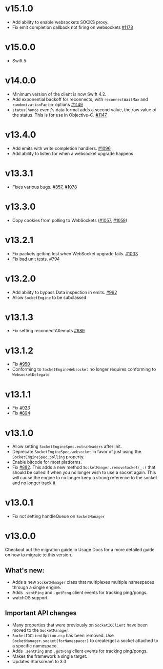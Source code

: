# v15.1.0

- Add ability to enable websockets SOCKS proxy.
- Fix emit completion callback not firing on websockets [#1178](https://github.com/socketio/socket.io-client-swift/issues/1178)

# v15.0.0

- Swift 5

# v14.0.0

- Minimum version of the client is now Swift 4.2.
- Add exponential backoff for reconnects, with `reconnectWaitMax` and `randomizationFactor` options [#1149](https://github.com/socketio/socket.io-client-swift/pull/1149)
- `statusChange` event's data format adds a second value, the raw value of the status. This is for use in Objective-C. [#1147](https://github.com/socketio/socket.io-client-swift/issues/1147)

# v13.4.0

- Add emits with write completion handlers. [#1096](https://github.com/socketio/socket.io-client-swift/issues/1096)
- Add ability to listen for when a websocket upgrade happens

# v13.3.1

- Fixes various bugs. [#857](https://github.com/socketio/socket.io-client-swift/issues/857), [#1078](https://github.com/socketio/socket.io-client-swift/issues/1078)

# v13.3.0

- Copy cookies from polling to WebSockets ([#1057](https://github.com/socketio/socket.io-client-swift/issues/1057), [#1058](https://github.com/socketio/socket.io-client-swift/issues/1058))

# v13.2.1

- Fix packets getting lost when WebSocket upgrade fails. [#1033](https://github.com/socketio/socket.io-client-swift/issues/1033)
- Fix bad unit tests. [#794](https://github.com/socketio/socket.io-client-swift/issues/794)

# v13.2.0

- Add ability to bypass Data inspection in emits. [#992]((https://github.com/socketio/socket.io-client-swift/issues/992))
- Allow `SocketEngine` to be subclassed

# v13.1.3

- Fix setting reconnectAttempts [#989]((https://github.com/socketio/socket.io-client-swift/issues/989))


# v13.1.2

- Fix [#950](https://github.com/socketio/socket.io-client-swift/issues/950)
- Conforming to `SocketEngineWebsocket` no longer requires conforming to `WebsocketDelegate`


# v13.1.1

- Fix [#923](https://github.com/socketio/socket.io-client-swift/issues/923)
- Fix [#894](https://github.com/socketio/socket.io-client-swift/issues/894)

# v13.1.0

- Allow setting `SocketEngineSpec.extraHeaders` after init.
- Deprecate `SocketEngineSpec.websocket` in favor of just using the `SocketEngineSpec.polling` property.
- Enable bitcode for most platforms.
- Fix [#882](https://github.com/socketio/socket.io-client-swift/issues/882). This adds a new method
`SocketManger.removeSocket(_:)` that should be called if when you no longer wish to use a socket again.
This will cause the engine to no longer keep a strong reference to the socket and no longer track it.

# v13.0.1

- Fix not setting handleQueue on `SocketManager`

# v13.0.0

Checkout out the migration guide in Usage Docs for a more detailed guide on how to migrate to this version.

What's new:
---

- Adds a new `SocketManager` class that multiplexes multiple namespaces through a single engine.
- Adds `.sentPing` and `.gotPong` client events for tracking ping/pongs.
- watchOS support.

Important API changes
---

- Many properties that were previously on `SocketIOClient` have been moved to the `SocketManager`.
- `SocketIOClientOption.nsp` has been removed. Use `SocketManager.socket(forNamespace:)` to create/get a socket attached to a specific namespace.
- Adds `.sentPing` and `.gotPong` client events for tracking ping/pongs.
- Makes the framework a single target.
- Updates Starscream to 3.0

